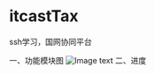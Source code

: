 # itcastTax
ssh学习，国网协同平台

一、功能模块图
![Image text](https://github.com/tianjiwuhen7/itcastTax/blob/master/WebRoot/images/resource/mk.jpg)
二、进度
